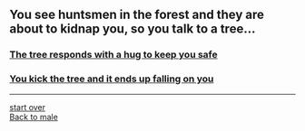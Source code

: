 ## You see huntsmen in the forest and they are about to kidnap you, so you talk to a tree...   
### [The tree responds with a hug to keep you safe](stay-home.md)    
### [You kick the tree and it ends up falling on you](continue.md)  
---
[start over](start.md)  
[Back to male](male.md)

